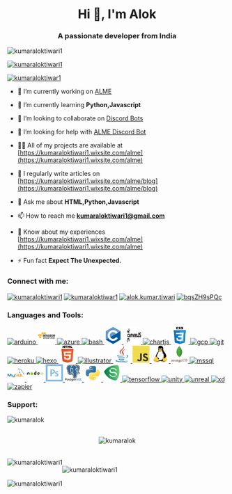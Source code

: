 <h1 align="center">Hi 👋, I'm Alok</h1>
<h3 align="center">A passionate developer from India</h3>

<p align="left"> <img src="https://komarev.com/ghpvc/?username=kumaraloktiwari1&label=Profile%20views&color=00e0ff&style=flat" alt="kumaraloktiwari1" /> </p>

<p align="left"> <a href="https://github.com/ryo-ma/github-profile-trophy"><img src="https://github-profile-trophy.vercel.app/?username=kumaraloktiwari1" alt="kumaraloktiwari1" /></a> </p>

<p align="left"> <a href="https://twitter.com/kumaraloktiwar1" target="blank"><img src="https://img.shields.io/twitter/follow/kumaraloktiwar1?logo=twitter&style=for-the-badge" alt="kumaraloktiwar1" /></a> </p>

- 🔭 I’m currently working on [ALME](https://github.com/AlokALME)

- 🌱 I’m currently learning **Python,Javascript**

- 👯 I’m looking to collaborate on [Discord Bots](https://discord.gg/bqsZH9sPQc)

- 🤝 I’m looking for help with [ALME Discord Bot](https://github.com/AlokALME)

- 👨‍💻 All of my projects are available at [https://kumaraloktiwari1.wixsite.com/alme](https://kumaraloktiwari1.wixsite.com/alme)

- 📝 I regularly write articles on [https://kumaraloktiwari1.wixsite.com/alme/blog](https://kumaraloktiwari1.wixsite.com/alme/blog)

- 💬 Ask me about **HTML,Python,Javascript**

- 📫 How to reach me **kumaraloktiwari1@gmail.com**

- 📄 Know about my experiences [https://kumaraloktiwari1.wixsite.com/alme](https://kumaraloktiwari1.wixsite.com/alme)

- ⚡ Fun fact **Expect The Unexpected.**

<h3 align="left">Connect with me:</h3>
<p align="left">
<a href="https://dev.to/kumaraloktiwari1" target="blank"><img align="center" src="https://cdn.jsdelivr.net/npm/simple-icons@3.0.1/icons/dev-dot-to.svg" alt="kumaraloktiwari1" height="30" width="40" /></a>
<a href="https://twitter.com/kumaraloktiwar1" target="blank"><img align="center" src="https://raw.githubusercontent.com/rahuldkjain/github-profile-readme-generator/master/src/images/icons/Social/twitter.svg" alt="kumaraloktiwar1" height="30" width="40" /></a>
<a href="https://instagram.com/alok.kumar.tiwari" target="blank"><img align="center" src="https://raw.githubusercontent.com/rahuldkjain/github-profile-readme-generator/master/src/images/icons/Social/instagram.svg" alt="alok.kumar.tiwari" height="30" width="40" /></a>
<a href="https://discord.gg/bqsZH9sPQc" target="blank"><img align="center" src="https://raw.githubusercontent.com/rahuldkjain/github-profile-readme-generator/master/src/images/icons/Social/discord.svg" alt="bqsZH9sPQc" height="30" width="40" /></a>
</p>

<h3 align="left">Languages and Tools:</h3>
<p align="left"> <a href="https://www.arduino.cc/" target="_blank"> <img src="https://cdn.worldvectorlogo.com/logos/arduino-1.svg" alt="arduino" width="40" height="40"/> </a> <a href="https://aws.amazon.com" target="_blank"> <img src="https://raw.githubusercontent.com/devicons/devicon/master/icons/amazonwebservices/amazonwebservices-original-wordmark.svg" alt="aws" width="40" height="40"/> </a> <a href="https://azure.microsoft.com/en-in/" target="_blank"> <img src="https://www.vectorlogo.zone/logos/microsoft_azure/microsoft_azure-icon.svg" alt="azure" width="40" height="40"/> </a> <a href="https://www.gnu.org/software/bash/" target="_blank"> <img src="https://www.vectorlogo.zone/logos/gnu_bash/gnu_bash-icon.svg" alt="bash" width="40" height="40"/> </a> <a href="https://www.cprogramming.com/" target="_blank"> <img src="https://raw.githubusercontent.com/devicons/devicon/master/icons/c/c-original.svg" alt="c" width="40" height="40"/> </a> <a href="https://canvasjs.com" target="_blank"> <img src="https://raw.githubusercontent.com/Hardik0307/Hardik0307/master/assets/canvasjs-charts.svg" alt="canvasjs" width="40" height="40"/> </a> <a href="https://www.chartjs.org" target="_blank"> <img src="https://www.chartjs.org/media/logo-title.svg" alt="chartjs" width="40" height="40"/> </a> <a href="https://www.w3schools.com/css/" target="_blank"> <img src="https://raw.githubusercontent.com/devicons/devicon/master/icons/css3/css3-original-wordmark.svg" alt="css3" width="40" height="40"/> </a> <a href="https://cloud.google.com" target="_blank"> <img src="https://www.vectorlogo.zone/logos/google_cloud/google_cloud-icon.svg" alt="gcp" width="40" height="40"/> </a> <a href="https://git-scm.com/" target="_blank"> <img src="https://www.vectorlogo.zone/logos/git-scm/git-scm-icon.svg" alt="git" width="40" height="40"/> </a> <a href="https://heroku.com" target="_blank"> <img src="https://www.vectorlogo.zone/logos/heroku/heroku-icon.svg" alt="heroku" width="40" height="40"/> </a> <a href="hexo.io/" target="_blank"> <img src="https://www.vectorlogo.zone/logos/hexoio/hexoio-icon.svg" alt="hexo" width="40" height="40"/> </a> <a href="https://www.w3.org/html/" target="_blank"> <img src="https://raw.githubusercontent.com/devicons/devicon/master/icons/html5/html5-original-wordmark.svg" alt="html5" width="40" height="40"/> </a> <a href="https://www.adobe.com/in/products/illustrator.html" target="_blank"> <img src="https://www.vectorlogo.zone/logos/adobe_illustrator/adobe_illustrator-icon.svg" alt="illustrator" width="40" height="40"/> </a> <a href="https://www.java.com" target="_blank"> <img src="https://raw.githubusercontent.com/devicons/devicon/master/icons/java/java-original.svg" alt="java" width="40" height="40"/> </a> <a href="https://developer.mozilla.org/en-US/docs/Web/JavaScript" target="_blank"> <img src="https://raw.githubusercontent.com/devicons/devicon/master/icons/javascript/javascript-original.svg" alt="javascript" width="40" height="40"/> </a> <a href="https://www.linux.org/" target="_blank"> <img src="https://raw.githubusercontent.com/devicons/devicon/master/icons/linux/linux-original.svg" alt="linux" width="40" height="40"/> </a> <a href="https://www.mongodb.com/" target="_blank"> <img src="https://raw.githubusercontent.com/devicons/devicon/master/icons/mongodb/mongodb-original-wordmark.svg" alt="mongodb" width="40" height="40"/> </a> <a href="https://www.microsoft.com/en-us/sql-server" target="_blank"> <img src="https://www.svgrepo.com/show/303229/microsoft-sql-server-logo.svg" alt="mssql" width="40" height="40"/> </a> <a href="https://www.mysql.com/" target="_blank"> <img src="https://raw.githubusercontent.com/devicons/devicon/master/icons/mysql/mysql-original-wordmark.svg" alt="mysql" width="40" height="40"/> </a> <a href="https://nodejs.org" target="_blank"> <img src="https://raw.githubusercontent.com/devicons/devicon/master/icons/nodejs/nodejs-original-wordmark.svg" alt="nodejs" width="40" height="40"/> </a> <a href="https://www.photoshop.com/en" target="_blank"> <img src="https://raw.githubusercontent.com/devicons/devicon/master/icons/photoshop/photoshop-line.svg" alt="photoshop" width="40" height="40"/> </a> <a href="https://www.postgresql.org" target="_blank"> <img src="https://raw.githubusercontent.com/devicons/devicon/master/icons/postgresql/postgresql-original-wordmark.svg" alt="postgresql" width="40" height="40"/> </a> <a href="https://www.python.org" target="_blank"> <img src="https://raw.githubusercontent.com/devicons/devicon/master/icons/python/python-original.svg" alt="python" width="40" height="40"/> </a> <a href="https://scully.io/" target="_blank"> <img src="https://raw.githubusercontent.com/scullyio/scully/main/assets/logos/SVG/scullyio-icon.svg" alt="scully" width="40" height="40"/> </a> <a href="https://www.tensorflow.org" target="_blank"> <img src="https://www.vectorlogo.zone/logos/tensorflow/tensorflow-icon.svg" alt="tensorflow" width="40" height="40"/> </a> <a href="https://unity.com/" target="_blank"> <img src="https://www.vectorlogo.zone/logos/unity3d/unity3d-icon.svg" alt="unity" width="40" height="40"/> </a> <a href="https://unrealengine.com/" target="_blank"> <img src="https://raw.githubusercontent.com/kenangundogan/fontisto/036b7eca71aab1bef8e6a0518f7329f13ed62f6b/icons/svg/brand/unreal-engine.svg" alt="unreal" width="40" height="40"/> </a> <a href="https://www.adobe.com/products/xd.html" target="_blank"> <img src="https://cdn.worldvectorlogo.com/logos/adobe-xd.svg" alt="xd" width="40" height="40"/> </a> <a href="https://zapier.com" target="_blank"> <img src="https://www.vectorlogo.zone/logos/zapier/zapier-icon.svg" alt="zapier" width="40" height="40"/> </a> </p>

<h3 align="left">Support:</h3>
<p><a href="https://www.buymeacoffee.com/kumaralok"> <img align="left" src="https://cdn.buymeacoffee.com/buttons/v2/default-yellow.png" height="50" width="210" alt="kumaralok" /></a></p><br><br>
<p><a href="https://ko-fi.com/M4M05F9UY"> <img align="left" src="https://ko-fi.com/img/githubbutton_sm.svg" height="50" width="210" alt="kumaralok" /></a></p><br><br>

<p><img align="left" src="https://github-readme-stats.vercel.app/api/top-langs?username=kumaraloktiwari1&show_icons=true&theme=dark&cache_seconds=1800&locale=en&layout=compact" alt="kumaraloktiwari1" /></p>

<p>&nbsp;<img align="center" src="https://github-readme-stats.vercel.app/api?username=kumaraloktiwari1&show_icons=true&theme=dark&cache_seconds=1800&locale=en" alt="kumaraloktiwari1" /></p>

<p><img align="center" src="https://github-readme-streak-stats.herokuapp.com/?user=kumaraloktiwari1&theme=dark" alt="kumaraloktiwari1" /></p>


<!---
kumaraloktiwari1/kumaraloktiwari1 is a ✨ special ✨ repository because its `README.md` (this file) appears on your GitHub profile.
You can click the Preview link to take a look at your changes.
--->
